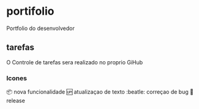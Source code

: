 # portifolio
Portfolio do desenvolvedor

## tarefas

O Controle de tarefas sera realizado no proprio GiHub

### Icones

:package: nova funcionalidade
:up: atualizaçao de texto
:beatle: correçao de bug
:checkered_flag: release


